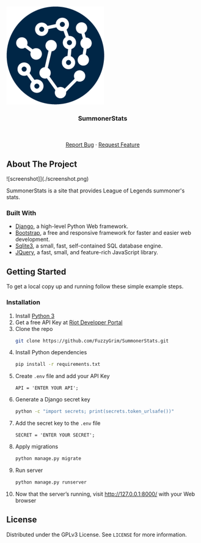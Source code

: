 <br />

![SummonerStats Logo](./api/static/favicon/android-chrome-256x256.png)

<h3 align="center">SummonerStats</h3>

<p align="center">
  <br />
  <br />
  <a href="https://github.com/FuzzyGrim/SummonerStats/issues">Report Bug</a>
  ·
  <a href="https://github.com/FuzzyGrim/SummonerStats/issues">Request Feature</a>
</p>


<!-- ABOUT THE PROJECT -->
## About The Project

![screenshot]](./screenshot.png)

SummonerStats is a site that provides League of Legends summoner's stats.

### Built With

* [Django](https://djangoproject.com), a high-level Python Web framework.
* [Bootstrap](https://getbootstrap.com), a free and responsive framework for faster and easier web development.
* [Sqlite3](https://www.sqlite.org/index.html), a small, fast, self-contained SQL database engine.
* [JQuery](https://jquery.com), a fast, small, and feature-rich JavaScript library.


<!-- GETTING STARTED -->
## Getting Started

To get a local copy up and running follow these simple example steps.

### Installation

1. Install [Python 3](https://www.python.org/downloads/)
1. Get a free API Key at [Riot Developer Portal](https://developer.riotgames.com/)
2. Clone the repo
   ```sh
   git clone https://github.com/FuzzyGrim/SummonerStats.git
   ```
3. Install Python dependencies
   ```sh
   pip install -r requirements.txt
   ```
4. Create `.env` file and add your API Key
   ```env
   API = 'ENTER YOUR API';
   ```
5. Generate a Django secret key
    ```sh
    python -c "import secrets; print(secrets.token_urlsafe())"
    ```
6. Add the secret key to the `.env` file
    ```env
    SECRET = 'ENTER YOUR SECRET';
    ```
7. Apply migrations
    ```sh
    python manage.py migrate
    ```
8. Run server
   ```sh
   python manage.py runserver
   ```
9. Now that the server’s running, visit http://127.0.0.1:8000/ with your Web browser

<!-- LICENSE -->
## License

Distributed under the GPLv3 License. See `LICENSE` for more information.